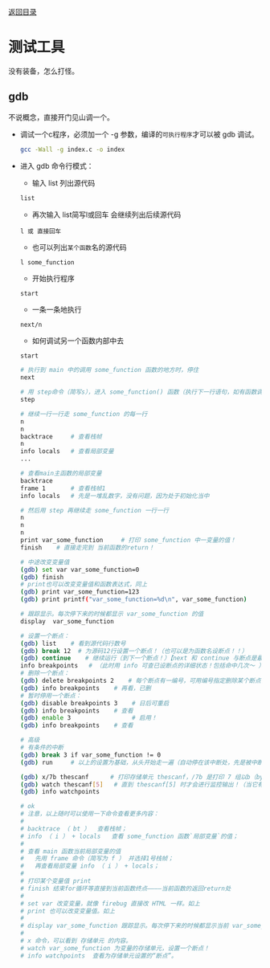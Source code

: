 [返回目录](/README.md)

测试工具
===========================

没有装备，怎么打怪。

gdb
----------

不说概念，直接开门见山调一个。

- 调试一个c程序，必须加一个 -g 参数，编译的`可执行程序`才可以被 gdb 调试。

  ```bash
  gcc -Wall -g index.c -o index
  ```
- 进入 gdb 命令行模式：

  - 输入 list 列出源代码

  ```bash
  list
  ```

  - 再次输入 list简写l或回车 会继续列出后续源代码

  ```
  l 或 直接回车
  ```

  - 也可以列出`某个函数`名的源代码

  ```
  l some_function
  ```

  - 开始执行程序

  ```
  start
  ```

  - 一条一条地执行

  ```
  next/n
  ```


  - 如何调试另一个函数内部中去

  ```bash
  start

  # 执行到 main 中的调用 some_function 函数的地方时，停住
  next

  # 用 step命令（简写s），进入 some_function() 函数（执行下一行语句，如有函数调用则进入函数中第一行 ，想想递归）
  step

  # 继续一行一行走 some_function 的每一行
  n
  n
  backtrace     # 查看栈帧
  n
  info locals   # 查看局部变量
  ...

  # 查看main主函数的局部变量
  backtrace
  frame 1       # 查看栈帧1
  info locals   # 先是一堆乱数字，没有问题，因为处于初始化当中

  # 然后用 step 再继续走 some_function 一行一行
  n
  n
  n
  print var_some_function     # 打印 some_function 中一变量的值！
  finish    # 直接走完到 当前函数的return！

  # 中途改变变量值
  (gdb) set var var_some_function=0
  (gdb) finish
  # print也可以改变变量值和函数表达式，同上
  (gdb) print var_some_function=123
  (gdb) print printf("var_some_function=%d\n", var_some_function)

  # 跟踪显示。每次停下来的时候都显示 var_some_function 的值
  display  var_some_function

  # 设置一个断点：
  (gdb) list    # 看到源代码行数号
  (gdb) break 12  # 为源码12行设置一个断点！（也可以是为函数名设断点！！）
  (gdb) continue    # 继续运行（到下一个断点！）【next 和 continue 与断点是最佳使用组合！】
  info breakpoints   # （此时用 info 可查已设断点的详细状态！包括命中几次～ ）
  # 删除一个断点：
  (gdb) delete breakpoints 2    # 每个断点有一编号，可用编号指定删除某个断点
  (gdb) info breakpoints    # 再看，已删
  # 暂时停用一个断点：
  (gdb) disable breakpoints 3    # 日后可重启
  (gdb) info breakpoints    # 查看
  (gdb) enable 3                 # 启用！
  (gdb) info breakpoints    # 查看

  # 高级
  # 有条件的中断
  (gdb) break 3 if var_some_function != 0
  (gdb) run     # 以上的设置为基础，从头开始走一遍（自动停在该中断处，先是被中断时的详细信息）

  (gdb) x/7b thescanf      # 打印存储单元 thescanf，/7b 是打印 7 组以b（byte字节）为单位一组的内容。
  (gdb) watch thescanf[5]   # 直到 thescanf[5] 时才会进行监控输出！（当它有变化时停止）
  (gdb) info watchpoints

  # ok
  # 注意，以上随时可以使用一下命令查看更多内容：
  #
  # backtrace （ bt ）  查看栈帧；
  # info （ i ） + locals   查看 some_function 函数`局部变量`的值；
  #
  # 查看 main 函数当前局部变量的值
  #   先用 frame 命令（简写为 f ） 并选择1号栈帧；
  #   再查看局部变量 info （ i ） + locals；
  #
  # 打印某个变量值 print
  # finish 结束for循环等直接到当前函数终点————当前函数的返回return处
  #
  # set var 改变变量，就像 firebug 直接改 HTML 一样。如上
  # print 也可以改变变量值。如上
  #
  # display var_some_function 跟踪显示。每次停下来的时候都显示当前 var_some_function 的值
  #
  # x 命令，可以看到 存储单元 的内容。
  # watch var_some_function 为变量的存储单元，设置一个断点！
  # info watchpoints  查看为存储单元设置的“断点”。
  ```
